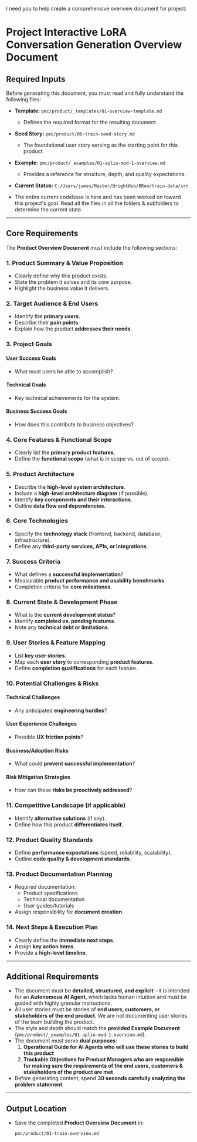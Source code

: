 I need you to help create a comprehensive overview document for project:

# Project Interactive LoRA Conversation Generation Overview Document

## Required Inputs
Before generating this document, you must read and fully understand the following files:

- **Template:** `pmc/product/_templates/01-overview-template.md`
  - Defines the required format for the resulting document.
- **Seed Story:** `pmc/product/00-train-seed-story.md`
  - The foundational user story serving as the starting point for this product.
- **Example:** `pmc/product/_examples/01-aplio-mod-1-overview.md`
  - Provides a reference for structure, depth, and quality expectations.

- **Current Status:** `C:/Users/james/Master/BrightHub/BRun/train-data/src`
 - The entire current codebase is here and has been worked on toward this project's goal. 
 Read all the files in all the folders & subfolders to determine the current state.

---

## Core Requirements
The **Product Overview Document** must include the following sections:

### 1. Product Summary & Value Proposition
- Clearly define why this product exists.
- State the problem it solves and its core purpose.
- Highlight the business value it delivers.

### 2. Target Audience & End Users
- Identify the **primary users**.
- Describe their **pain points**.
- Explain how the product **addresses their needs**.

### 3. Project Goals
#### User Success Goals
- What must users be able to accomplish?

#### Technical Goals
- Key technical achievements for the system.

#### Business Success Goals
- How does this contribute to business objectives?

### 4. Core Features & Functional Scope
- Clearly list the **primary product features**.
- Define the **functional scope** (what is in scope vs. out of scope).

### 5. Product Architecture
- Describe the **high-level system architecture**.
- Include a **high-level architecture diagram** (if possible).
- Identify **key components and their interactions**.
- Outline **data flow and dependencies**.

### 6. Core Technologies
- Specify the **technology stack** (frontend, backend, database, infrastructure).
- Define any **third-party services, APIs, or integrations**.

### 7. Success Criteria
- What defines a **successful implementation**?
- Measurable **product performance and usability benchmarks**.
- Completion criteria for **core milestones**.

### 8. Current State & Development Phase
- What is the **current development status**?
- Identify **completed vs. pending features**.
- Note any **technical debt or limitations**.

### 9. User Stories & Feature Mapping
- List **key user stories**.
- Map each **user story** to corresponding **product features**.
- Define **completion qualifications** for each feature.

### 10. Potential Challenges & Risks
#### Technical Challenges
- Any anticipated **engineering hurdles**?

#### User Experience Challenges
- Possible **UX friction points**?

#### Business/Adoption Risks
- What could **prevent successful implementation**?

#### Risk Mitigation Strategies
- How can these **risks be proactively addressed**?

### 11. Competitive Landscape (if applicable)
- Identify **alternative solutions** (if any).
- Define how this product **differentiates itself**.

### 12. Product Quality Standards
- Define **performance expectations** (speed, reliability, scalability).
- Outline **code quality & development standards**.

### 13. Product Documentation Planning
- Required documentation:
  - Product specifications
  - Technical documentation
  - User guides/tutorials
- Assign responsibility for **document creation**.

### 14. Next Steps & Execution Plan
- Clearly define the **immediate next steps**.
- Assign **key action items**.
- Provide a **high-level timeline**.

---

## Additional Requirements
- The document must be **detailed, structured, and explicit**—it is intended for an **Autonomous AI Agent**, which lacks human intuition and must be guided with highly granular instructions.
- All user stories must be stories of **end users, customers, or stakeholders of the end product**. We are not documenting user stories of the team building the product.
- The style and depth should match the **provided Example Document** (`pmc/product/_examples/01-aplio-mod-1-overview.md`).
- The document must serve **dual purposes**:
  1. **Operational Guide for AI Agents who will use these stories to build this product**
  2. **Trackable Objectives for Product Managers who are responsible for making sure the requirements of the end users, customers & stakeholders of the product are met**
- Before generating content, spend **30 seconds carefully analyzing the problem statement**.

---

## Output Location
- Save the completed **Product Overview Document** in:
  ```
  pmc/product/01-train-overview.md
  ``` 